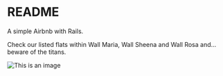 # README

A simple Airbnb with Rails. 

Check our listed flats within Wall Maria, Wall Sheena and Wall Rosa and... beware of the titans.

![This is an image](https://repository-images.githubusercontent.com/464840024/8a28fb71-727e-4347-a7de-9817d9b3f969)
